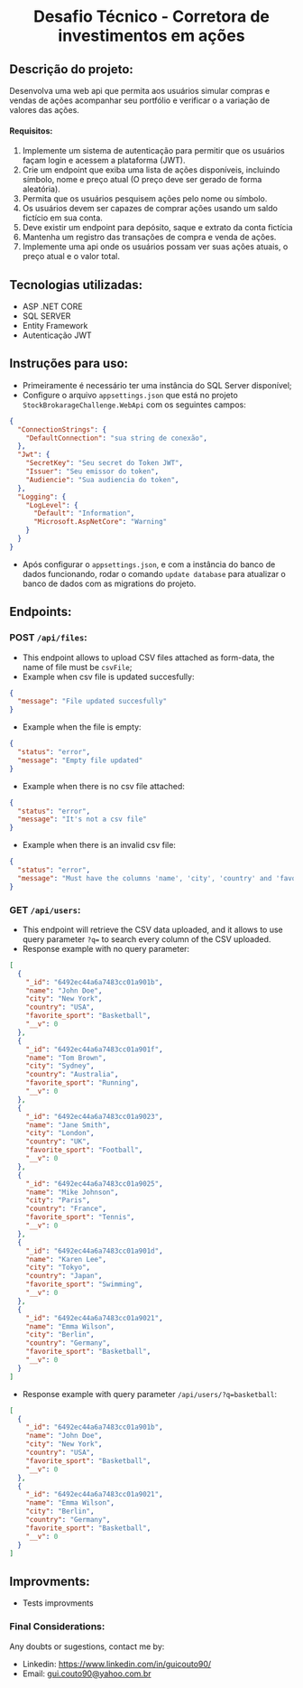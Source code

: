 <div align="center">

# Desafio Técnico - Corretora de investimentos em ações

</div>

## Descrição do projeto:
Desenvolva uma web api que permita aos usuários simular compras e vendas de ações acompanhar seu portfólio e verificar o a variação de valores das ações.
 

#### Requisitos:
1. Implemente um sistema de autenticação para permitir que os usuários façam login e acessem a plataforma (JWT).
2. Crie um endpoint que exiba uma lista de ações disponíveis, incluindo símbolo, nome e preço atual (O preço deve ser gerado de forma aleatória). 
3. Permita que os usuários pesquisem ações pelo nome ou símbolo.
4. Os usuários devem ser capazes de comprar ações usando um saldo fictício em sua conta.
5. Deve existir um endpoint para depósito, saque e extrato da conta fictícia
6. Mantenha um registro das transações de compra e venda de ações.
7. Implemente uma api onde os usuários possam ver suas ações atuais, o preço atual e o valor total.


## Tecnologias utilizadas:

- ASP .NET CORE
- SQL SERVER
- Entity Framework
- Autenticação JWT

## Instruções para uso:

- Primeiramente é necessário ter uma instância do SQL Server disponível;
- Configure o arquivo `appsettings.json` que está no projeto `StockBrokarageChallenge.WebApi`  com os seguintes campos:
```json
{
  "ConnectionStrings": {
    "DefaultConnection": "sua string de conexão",
  },
  "Jwt": {
    "SecretKey": "Seu secret do Token JWT",
    "Issuer": "Seu emissor do token",
    "Audiencie": "Sua audiencia do token",
  },
  "Logging": {
    "LogLevel": {
      "Default": "Information",
      "Microsoft.AspNetCore": "Warning"
    }
  }
}
```

- Após configurar o `appsettings.json`, e com a instância do banco de dados funcionando, rodar o comando `update database` para  atualizar o banco de dados com as migrations do projeto.

## Endpoints:

### POST `/api/files`:

- This endpoint allows to upload CSV files attached as form-data, the name of file must be `csvFile`;
- Example when csv file is updated succesfully:

```json
{
  "message": "File updated succesfully"
}
```

- Example when the file is empty:

```json
{
  "status": "error",
  "message": "Empty file updated"
}
```

- Example when there is no csv file attached:

```json
{
  "status": "error",
  "message": "It's not a csv file"
}
```

- Example when there is an invalid csv file:

```json
{
  "status": "error",
  "message": "Must have the columns 'name', 'city', 'country' and 'favorite_sport' in csv file"
}
```

### GET `/api/users`:

- This endpoint will retrieve the CSV data uploaded, and it allows to use query parameter `?q=` to search every column of the CSV uploaded.
- Response example with no query parameter:

```json
[
  {
    "_id": "6492ec44a6a7483cc01a901b",
    "name": "John Doe",
    "city": "New York",
    "country": "USA",
    "favorite_sport": "Basketball",
    "__v": 0
  },
  {
    "_id": "6492ec44a6a7483cc01a901f",
    "name": "Tom Brown",
    "city": "Sydney",
    "country": "Australia",
    "favorite_sport": "Running",
    "__v": 0
  },
  {
    "_id": "6492ec44a6a7483cc01a9023",
    "name": "Jane Smith",
    "city": "London",
    "country": "UK",
    "favorite_sport": "Football",
    "__v": 0
  },
  {
    "_id": "6492ec44a6a7483cc01a9025",
    "name": "Mike Johnson",
    "city": "Paris",
    "country": "France",
    "favorite_sport": "Tennis",
    "__v": 0
  },
  {
    "_id": "6492ec44a6a7483cc01a901d",
    "name": "Karen Lee",
    "city": "Tokyo",
    "country": "Japan",
    "favorite_sport": "Swimming",
    "__v": 0
  },
  {
    "_id": "6492ec44a6a7483cc01a9021",
    "name": "Emma Wilson",
    "city": "Berlin",
    "country": "Germany",
    "favorite_sport": "Basketball",
    "__v": 0
  }
]
```

- Response example with query parameter `/api/users/?q=basketball`:

```json
[
  {
    "_id": "6492ec44a6a7483cc01a901b",
    "name": "John Doe",
    "city": "New York",
    "country": "USA",
    "favorite_sport": "Basketball",
    "__v": 0
  },
  {
    "_id": "6492ec44a6a7483cc01a9021",
    "name": "Emma Wilson",
    "city": "Berlin",
    "country": "Germany",
    "favorite_sport": "Basketball",
    "__v": 0
  }
]
```

## Improvments:

- Tests improvments

### Final Considerations:

Any doubts or sugestions, contact me by:

- Linkedin: https://www.linkedin.com/in/guicouto90/
- Email: gui.couto90@yahoo.com.br